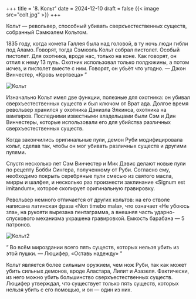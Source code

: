 +++
title = '8. Кольт'
date = 2024-12-10
draft = false
{{< image src="colt.jpg" >}}
+++

Кольт — револьвер, способный убивать сверхъестественных существ, собранный Сэмюэлем Кольтом.

 1835 году, когда комета Галлея была над головой, в ту ночь люди гибли под Аламо. Говорят, тогда Сэмюэль Кольт собрал пистолет. Особый пистолет. Для охотника, вроде нас, только на коне. Как говорят, он отлил к нему 13 пуль. Охотник использовал только полдюжины, а потом исчез, и пистолет вместе с ним. Говорят, он убьёт что угодно.
— Джон Винчестер, «Кровь мертвеца»	”

![Кольт](https://avatars.dzeninfra.ru/get-zen_doc/2420191/pub_5f1dc522d4781b1af536e151_5f1dc5b274569d2fbb6057e7/scale_1200)

Изначально Кольт имел две функции, полезные для охотника: он убивал сверхъестественных существ и был ключом от Врат ада. Долгое время револьвер хранился у охотника Дэниэла Элкинса, охотника на вампиров. Последними известными владельцами были Сэм и Дин Винчестеры, которые использовали его для убийства различных сверхъестественных существ.

Когда закончились оригинальные пули, демон Руби модифицировала кольт, сделав так, чтобы он мог убивать различных существ и другими пулями.

Спустя несколько лет Сэм Винчестер и Мик Дэвис делают новые пули по рецепту Бобби Сингера, полученному от Руби. Согласно ему, необходимо покрыть серебряные пули смесью из святого масла, мирры и шалфея, и несколько раз произнести заклинание «Signum est imitandum», которое скопирует оригинальную гравировку.

Револьвер немного отличается от других кольтов: на его стволе написана латинская фраза «Non timebo mala», что означает «Не убоюсь зла», на рукояти вырезана пентаграмма, а внешняя часть ударно-спускового механизма украшена гравировкой. Емкость барабана — 5 патронов.

![Кольт2](https://i.ytimg.com/vi/YDn9l3buD70/maxresdefault.jpg)

“	Во всём мироздании всего пять существ, которых нельзя убить из этой пушки.
— Люцифер, «Оставь надежду»	”

Кольт является более сильным оружием, чем нож Руби, так как может убить сильных демонов, вроде Аластара, Лилит и Азазеля. Фактически, из него можно убить большинство сверхъестественных существ. Люцифер утверждал, что существует только пять существ, которых нельзя убить с его помощью, и он — один из них.
